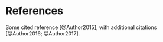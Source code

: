 # References

Some cited reference [@Author2015], with additional citations [@Author2016; @Author2017].
